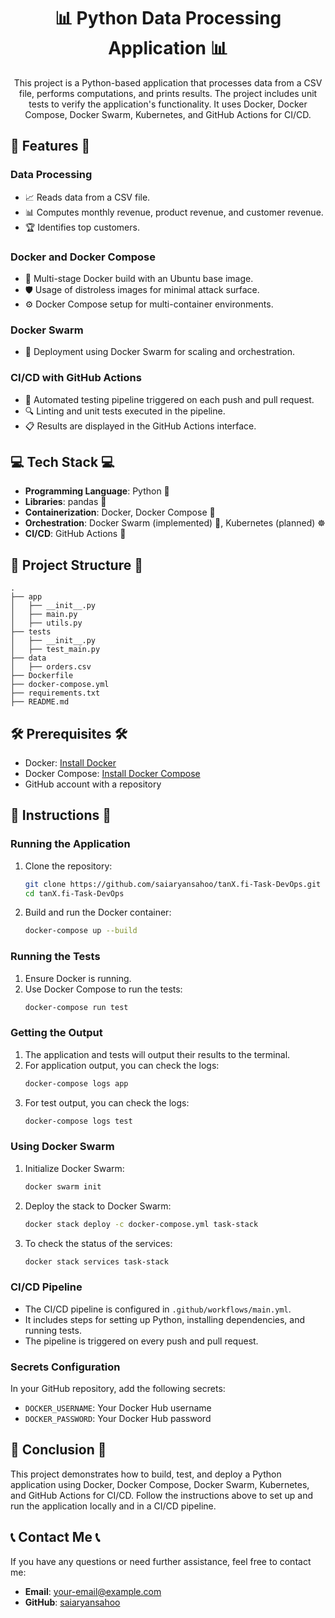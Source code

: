 <div align="center">

# 📊 Python Data Processing Application 📊

This project is a Python-based application that processes data from a CSV file, performs computations, and prints results. The project includes unit tests to verify the application's functionality. It uses Docker, Docker Compose, Docker Swarm, Kubernetes, and GitHub Actions for CI/CD.

</div>

## 🌟 Features 🌟

### Data Processing
- 📈 Reads data from a CSV file.
- 📊 Computes monthly revenue, product revenue, and customer revenue.
- 🏆 Identifies top customers.

### Docker and Docker Compose
- 🐳 Multi-stage Docker build with an Ubuntu base image.
- 🛡️ Usage of distroless images for minimal attack surface.
- ⚙️ Docker Compose setup for multi-container environments.

### Docker Swarm
- 🐝 Deployment using Docker Swarm for scaling and orchestration.

### CI/CD with GitHub Actions
- 🤖 Automated testing pipeline triggered on each push and pull request.
- 🔍 Linting and unit tests executed in the pipeline.
- 📋 Results are displayed in the GitHub Actions interface.

## 💻 Tech Stack 💻
- **Programming Language**: Python 🐍
- **Libraries**: pandas 🐼
- **Containerization**: Docker, Docker Compose 🐳
- **Orchestration**: Docker Swarm (implemented) 🐝, Kubernetes (planned) ☸️
- **CI/CD**: GitHub Actions 🤖

## 📁 Project Structure 📁

    .
    ├── app
    │   ├── __init__.py
    │   ├── main.py
    │   ├── utils.py
    ├── tests
    │   ├── __init__.py
    │   ├── test_main.py
    ├── data
    │   ├── orders.csv
    ├── Dockerfile
    ├── docker-compose.yml
    ├── requirements.txt
    ├── README.md

## 🛠️ Prerequisites 🛠️

* Docker: [Install Docker](https://docs.docker.com/get-docker/)
* Docker Compose: [Install Docker Compose](https://docs.docker.com/compose/install/)
* GitHub account with a repository

## 📜 Instructions 📜

### Running the Application
1. Clone the repository:
    ```sh
    git clone https://github.com/saiaryansahoo/tanX.fi-Task-DevOps.git
    cd tanX.fi-Task-DevOps
    ```
2. Build and run the Docker container:
    ```sh
    docker-compose up --build
    ```

### Running the Tests
1. Ensure Docker is running.
2. Use Docker Compose to run the tests:
    ```sh
    docker-compose run test
    ```

### Getting the Output
1. The application and tests will output their results to the terminal.
2. For application output, you can check the logs:
    ```sh
    docker-compose logs app
    ```
3. For test output, you can check the logs:
    ```sh
    docker-compose logs test
    ```

### Using Docker Swarm
1. Initialize Docker Swarm:
    ```sh
    docker swarm init
    ```
2. Deploy the stack to Docker Swarm:
    ```sh
    docker stack deploy -c docker-compose.yml task-stack
    ```
3. To check the status of the services:
    ```sh
    docker stack services task-stack
    ```

### CI/CD Pipeline
- The CI/CD pipeline is configured in `.github/workflows/main.yml`.
- It includes steps for setting up Python, installing dependencies, and running tests.
- The pipeline is triggered on every push and pull request.

### Secrets Configuration
In your GitHub repository, add the following secrets:

- `DOCKER_USERNAME`: Your Docker Hub username
- `DOCKER_PASSWORD`: Your Docker Hub password

## 🎯 Conclusion 🎯
This project demonstrates how to build, test, and deploy a Python application using Docker, Docker Compose, Docker Swarm, Kubernetes, and GitHub Actions for CI/CD. Follow the instructions above to set up and run the application locally and in a CI/CD pipeline.

## 📞 Contact Me 📞
If you have any questions or need further assistance, feel free to contact me:

- **Email**: [your-email@example.com](mailto:saiaryan.sahoo@gmail.com)
- **GitHub**: [saiaryansahoo](https://github.com/saiaryansahoo)
